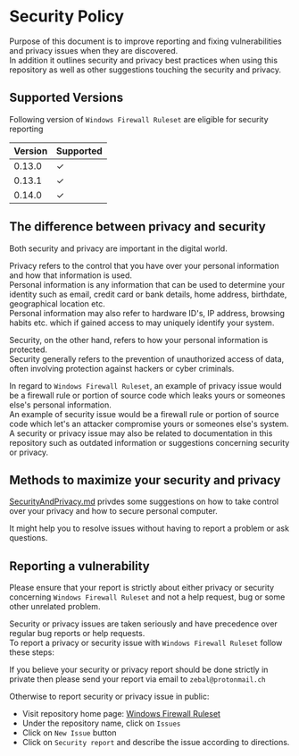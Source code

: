 
# Security Policy

Purpose of this document is to improve reporting and fixing vulnerabilities and privacy issues
when they are discovered.\
In addition it outlines security and privacy best practices when using this repository as well as
other suggestions touching the security and privacy.

## Supported Versions

Following version of `Windows Firewall Ruleset` are eligible for security reporting

| Version | Supported |
| ------- | ----------|
| 0.13.0  | &check;   |
| 0.13.1  | &check;   |
| 0.14.0  | &check;   |

## The difference between privacy and security

Both security and privacy are important in the digital world.

Privacy refers to the control that you have over your personal information and how that information
is used.\
Personal information is any information that can be used to determine your identity such as email,
credit card or bank details, home address, birthdate, geographical location etc.\
Personal information may also refer to hardware ID's, IP address, browsing habits etc. which if
gained access to may uniquely identify your system.

Security, on the other hand, refers to how your personal information is protected.\
Security generally refers to the prevention of unauthorized access of data,
often involving protection against hackers or cyber criminals.

In regard to `Windows Firewall Ruleset`, an example of privacy issue would be a firewall rule or
portion of source code which leaks yours or someones else's personal information.\
An example of security issue would be a firewall rule or portion of source code which let's an
attacker compromise yours or someones else's system.\
A security or privacy issue may also be related to documentation in this repository such as
outdated information or suggestions concerning security or privacy.

## Methods to maximize your security and privacy

[SecurityAndPrivacy.md](/docs/SecurityAndPrivacy.md) privdes some suggestions on how to take control
over your privacy and how to secure personal computer.

It might help you to resolve issues without having to report a problem or ask questions.

## Reporting a vulnerability

Please ensure that your report is strictly about either privacy or security concerning `Windows
Firewall Ruleset` and not a help request, bug or some other unrelated problem.

Security or privacy issues are taken seriously and have precedence over regular bug reports or
help requests.\
To report a privacy or security issue with `Windows Firewall Ruleset` follow these steps:

If you believe your security or privacy report should be done strictly in private then please
send your report via email to `zebal@protonmail.ch`

Otherwise to report security or privacy issue in public:

* Visit repository home page: [Windows Firewall Ruleset][homepage]
* Under the repository name, click on `Issues`
* Click on `New Issue` button
* Click on `Security report` and describe the issue according to directions.

[homepage]: https://github.com/metablaster/WindowsFirewallRuleset "Visit home page"
